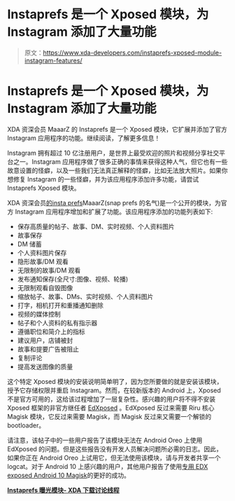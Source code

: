 # Instaprefs 是一个 Xposed 模块，为 Instagram 添加了大量功能

> 原文：<https://www.xda-developers.com/instaprefs-xposed-module-instagram-features/>

# Instaprefs 是一个 Xposed 模块，为 Instagram 添加了大量功能

XDA 资深会员 MaaarZ 的 Instaprefs 是一个 Xposed 模块，它扩展并添加了官方 Instagram 应用程序的功能。继续阅读，了解更多信息！

Instagram 拥有超过 10 亿注册用户，是世界上最受欢迎的照片和视频分享社交平台之一。Instagram 应用程序做了很多正确的事情来获得这种人气，但它也有一些故意设置的怪癖，以及一些我们无法真正解释的怪癖，比如无法放大照片。如果你想修复 Instagram 的一些怪癖，并为该应用程序添加许多功能，请尝试 Instaprefs Xposed 模块。

XDA 资深会员[的](https://forum.xda-developers.com/member.php?u=4024698)[insta prefs](https://forum.xda-developers.com/xposed/modules/instaprefs-ultimate-instagram-utility-t4005051)MaaarZ(snap prefs 的名气)是一个公开的模块，为官方 Instagram 应用程序增加和扩展了功能。该应用程序添加的功能列表如下:

*   保存高质量的帖子、故事、DM、实时视频、个人资料图片
*   故事保存
*   DM 储蓄
*   个人资料图片保存
*   隐形故事/DM 观看
*   无限制的故事/DM 观看
*   发布通知保存(全尺寸:图像、视频、轮播)
*   无限制观看自毁图像
*   缩放帖子、故事、DMs、实时视频、个人资料图片
*   打字，相机打开和重播通知删除
*   视频的媒体控制
*   帖子和个人资料的私有指示器
*   遵循职位和简介上的指标
*   建议用户，店铺被封
*   故事和提要广告被阻止
*   复制评论
*   提高发送图像的质量

这个特定 Xposed 模块的安装说明简单明了，因为您所要做的就是安装该模块，授予它存储权限并重启 Instagram。然而，在较新版本的 Android 上，Xposed 不是官方可用的，这给该过程增加了一层复杂性。感兴趣的用户将不得不安装 Xposed 框架的非官方继任者 [EdXposed](https://www.xda-developers.com/xposed-framework-unofficial-port-android-pie/) 。EdXposed 反过来需要 Riru 核心 Magisk 模块，它反过来需要 Magisk，而 Magisk 反过来又需要一个解锁的 bootloader。

请注意，该帖子中的一些用户报告了该模块无法在 Android Oreo 上使用 EdXposed 的问题。但是这些报告没有开发人员解决问题所必需的日志。因此，如果你正在 Android Oreo 上试用它，但无法使用该模块，请与开发者共享一个 logcat。对于 Android 10 上感兴趣的用户，其他用户报告了使用[专用 EDX exposed Android 10 Magisk](https://github.com/ElderDrivers/EdXposed/releases)的更好的成功。

**[Instaprefs 曝光模块- XDA 下载讨论线程](https://forum.xda-developers.com/xposed/modules/instaprefs-ultimate-instagram-utility-t4005051)**